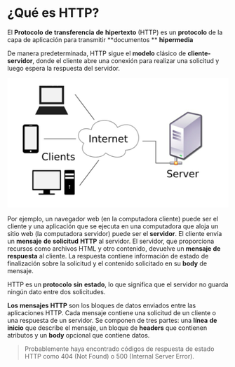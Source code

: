 # ¿Qué es HTTP?
El **Protocolo** **de** **transferencia** **de** **hipertexto** (HTTP) es un **protocolo** de la capa de aplicación para transmitir **documentos ** **hipermedia**

De manera predeterminada, HTTP sigue el **modelo** clásico de **cliente-servidor**, donde el cliente abre una conexión para realizar una solicitud y luego espera la respuesta del servidor.

![](/assets/http.png)

Por ejemplo, un navegador web (en la computadora cliente) puede ser el cliente y una aplicación que se ejecuta en una computadora que aloja un sitio web (la computadora servidor) puede ser el **servidor**. El cliente envía un **mensaje** **de** **solicitud** **HTTP** al servidor. El servidor, que proporciona recursos como archivos HTML y otro contenido, devuelve un **mensaje** **de** **respuesta** al cliente. La respuesta contiene información de estado de finalización sobre la solicitud y el contenido solicitado en su **body** de mensaje.

HTTP es un **protocolo** **sin** **estado**, lo que significa que el servidor no guarda ningún dato entre dos solicitudes.

**Los** **mensajes** **HTTP** son los bloques de datos enviados entre las aplicaciones HTTP. Cada mensaje contiene una solicitud de un cliente o una respuesta de un servidor. Se componen de tres partes: una **línea** **de** **inicio** que describe el mensaje, un bloque de **headers** que contienen atributos y un **body** opcional que contiene datos.

>Probablemente haya encontrado códigos de respuesta de estado HTTP como 404 (Not Found) o 500 (Internal Server Error).